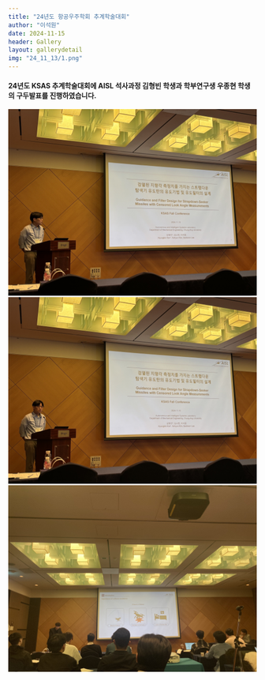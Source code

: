 ```yaml
---
title: "24년도 항공우주학회 추계학술대회"
author: "이석원"
date: 2024-11-15
header: Gallery
layout: gallerydetail
img: "24_11_13/1.png"
---
```

#### 24년도 KSAS 추계학술대회에 AISL 석사과정 김형빈 학생과 학부연구생 우종현 학생의 구두발표를 진행하였습니다. 

<img src="/assets/img/Gallery/24_11_13/IMG_2413.jpg">
<img src="/assets/img/Gallery/24_11_13/IMG_2414.jpg">
<!-- <img src="/assets/img/Gallery/24_11_13/1.png"> -->
<img src="/assets/img/Gallery/24_11_13/2.jpeg">
